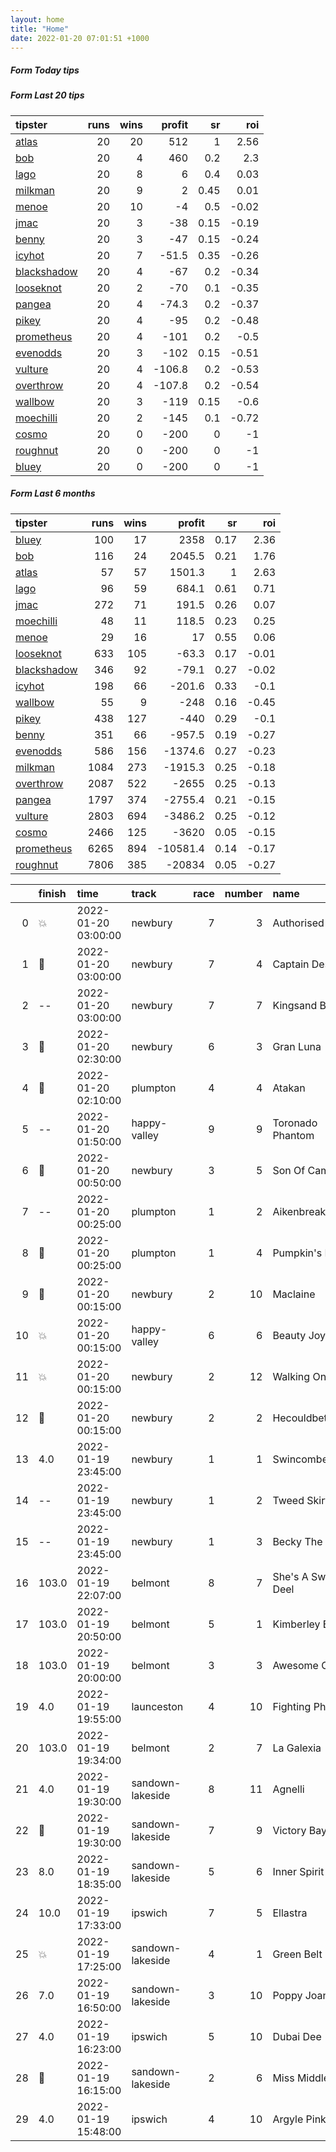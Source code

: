 ```yaml
---   
layout: home  
title: "Home"   
date: 2022-01-20 07:01:51 +1000  
---   
```



##### Form Today tips   

##### Form Last 20 tips   

| tipster                                                         |   runs |   wins |   profit |   sr |   roi |
|:----------------------------------------------------------------|-------:|-------:|---------:|-----:|------:|
| [atlas](https://mrwayneo.github.io/tips/atlas.html)             |     20 |     20 |    512   | 1    |  2.56 |
| [bob](https://mrwayneo.github.io/tips/bob.html)                 |     20 |      4 |    460   | 0.2  |  2.3  |
| [lago](https://mrwayneo.github.io/tips/lago.html)               |     20 |      8 |      6   | 0.4  |  0.03 |
| [milkman](https://mrwayneo.github.io/tips/milkman.html)         |     20 |      9 |      2   | 0.45 |  0.01 |
| [menoe](https://mrwayneo.github.io/tips/menoe.html)             |     20 |     10 |     -4   | 0.5  | -0.02 |
| [jmac](https://mrwayneo.github.io/tips/jmac.html)               |     20 |      3 |    -38   | 0.15 | -0.19 |
| [benny](https://mrwayneo.github.io/tips/benny.html)             |     20 |      3 |    -47   | 0.15 | -0.24 |
| [icyhot](https://mrwayneo.github.io/tips/icyhot.html)           |     20 |      7 |    -51.5 | 0.35 | -0.26 |
| [blackshadow](https://mrwayneo.github.io/tips/blackshadow.html) |     20 |      4 |    -67   | 0.2  | -0.34 |
| [looseknot](https://mrwayneo.github.io/tips/looseknot.html)     |     20 |      2 |    -70   | 0.1  | -0.35 |
| [pangea](https://mrwayneo.github.io/tips/pangea.html)           |     20 |      4 |    -74.3 | 0.2  | -0.37 |
| [pikey](https://mrwayneo.github.io/tips/pikey.html)             |     20 |      4 |    -95   | 0.2  | -0.48 |
| [prometheus](https://mrwayneo.github.io/tips/prometheus.html)   |     20 |      4 |   -101   | 0.2  | -0.5  |
| [evenodds](https://mrwayneo.github.io/tips/evenodds.html)       |     20 |      3 |   -102   | 0.15 | -0.51 |
| [vulture](https://mrwayneo.github.io/tips/vulture.html)         |     20 |      4 |   -106.8 | 0.2  | -0.53 |
| [overthrow](https://mrwayneo.github.io/tips/overthrow.html)     |     20 |      4 |   -107.8 | 0.2  | -0.54 |
| [wallbow](https://mrwayneo.github.io/tips/wallbow.html)         |     20 |      3 |   -119   | 0.15 | -0.6  |
| [moechilli](https://mrwayneo.github.io/tips/moechilli.html)     |     20 |      2 |   -145   | 0.1  | -0.72 |
| [cosmo](https://mrwayneo.github.io/tips/cosmo.html)             |     20 |      0 |   -200   | 0    | -1    |
| [roughnut](https://mrwayneo.github.io/tips/roughnut.html)       |     20 |      0 |   -200   | 0    | -1    |
| [bluey](https://mrwayneo.github.io/tips/bluey.html)             |     20 |      0 |   -200   | 0    | -1    |

##### Form Last 6 months   

| tipster                                                         |   runs |   wins |   profit |   sr |   roi |
|:----------------------------------------------------------------|-------:|-------:|---------:|-----:|------:|
| [bluey](https://mrwayneo.github.io/tips/bluey.html)             |    100 |     17 |   2358   | 0.17 |  2.36 |
| [bob](https://mrwayneo.github.io/tips/bob.html)                 |    116 |     24 |   2045.5 | 0.21 |  1.76 |
| [atlas](https://mrwayneo.github.io/tips/atlas.html)             |     57 |     57 |   1501.3 | 1    |  2.63 |
| [lago](https://mrwayneo.github.io/tips/lago.html)               |     96 |     59 |    684.1 | 0.61 |  0.71 |
| [jmac](https://mrwayneo.github.io/tips/jmac.html)               |    272 |     71 |    191.5 | 0.26 |  0.07 |
| [moechilli](https://mrwayneo.github.io/tips/moechilli.html)     |     48 |     11 |    118.5 | 0.23 |  0.25 |
| [menoe](https://mrwayneo.github.io/tips/menoe.html)             |     29 |     16 |     17   | 0.55 |  0.06 |
| [looseknot](https://mrwayneo.github.io/tips/looseknot.html)     |    633 |    105 |    -63.3 | 0.17 | -0.01 |
| [blackshadow](https://mrwayneo.github.io/tips/blackshadow.html) |    346 |     92 |    -79.1 | 0.27 | -0.02 |
| [icyhot](https://mrwayneo.github.io/tips/icyhot.html)           |    198 |     66 |   -201.6 | 0.33 | -0.1  |
| [wallbow](https://mrwayneo.github.io/tips/wallbow.html)         |     55 |      9 |   -248   | 0.16 | -0.45 |
| [pikey](https://mrwayneo.github.io/tips/pikey.html)             |    438 |    127 |   -440   | 0.29 | -0.1  |
| [benny](https://mrwayneo.github.io/tips/benny.html)             |    351 |     66 |   -957.5 | 0.19 | -0.27 |
| [evenodds](https://mrwayneo.github.io/tips/evenodds.html)       |    586 |    156 |  -1374.6 | 0.27 | -0.23 |
| [milkman](https://mrwayneo.github.io/tips/milkman.html)         |   1084 |    273 |  -1915.3 | 0.25 | -0.18 |
| [overthrow](https://mrwayneo.github.io/tips/overthrow.html)     |   2087 |    522 |  -2655   | 0.25 | -0.13 |
| [pangea](https://mrwayneo.github.io/tips/pangea.html)           |   1797 |    374 |  -2755.4 | 0.21 | -0.15 |
| [vulture](https://mrwayneo.github.io/tips/vulture.html)         |   2803 |    694 |  -3486.2 | 0.25 | -0.12 |
| [cosmo](https://mrwayneo.github.io/tips/cosmo.html)             |   2466 |    125 |  -3620   | 0.05 | -0.15 |
| [prometheus](https://mrwayneo.github.io/tips/prometheus.html)   |   6265 |    894 | -10581.4 | 0.14 | -0.17 |
| [roughnut](https://mrwayneo.github.io/tips/roughnut.html)       |   7806 |    385 | -20834   | 0.05 | -0.27 |

|    | finish            | time                | track            |   race |   number | name               |   odds | tipster             |
|---:|:------------------|:--------------------|:-----------------|-------:|---------:|:-------------------|-------:|:--------------------|
|  0 | :boom:            | 2022-01-20 03:00:00 | newbury          |      7 |        3 | Authorised Speed   |   2    | vulture             |
|  1 | :2nd_place_medal: | 2022-01-20 03:00:00 | newbury          |      7 |        4 | Captain Destiny    |   6.5  | overthrow           |
|  2 | --                | 2022-01-20 03:00:00 | newbury          |      7 |        7 | Kingsand Bay       |   9.5  | overthrow           |
|  3 | :2nd_place_medal: | 2022-01-20 02:30:00 | newbury          |      6 |        3 | Gran Luna          |   2.6  | overthrow,milkman   |
|  4 | :2nd_place_medal: | 2022-01-20 02:10:00 | plumpton         |      4 |        4 | Atakan             |   6.5  | looseknot           |
|  5 | --                | 2022-01-20 01:50:00 | happy-valley     |      9 |        9 | Toronado Phantom   |   4.6  | vulture             |
|  6 | :2nd_place_medal: | 2022-01-20 00:50:00 | newbury          |      3 |        5 | Son Of Camas       |   9.5  | overthrow           |
|  7 | --                | 2022-01-20 00:25:00 | plumpton         |      1 |        2 | Aikenbreakinheart  |   9    | looseknot           |
|  8 | :3rd_place_medal: | 2022-01-20 00:25:00 | plumpton         |      1 |        4 | Pumpkin's Pride    |   5    | looseknot           |
|  9 | :3rd_place_medal: | 2022-01-20 00:15:00 | newbury          |      2 |       10 | Maclaine           |   6.5  | looseknot           |
| 10 | :boom:            | 2022-01-20 00:15:00 | happy-valley     |      6 |        6 | Beauty Joy         |   3.9  | milkman             |
| 11 | :boom:            | 2022-01-20 00:15:00 | newbury          |      2 |       12 | Walking On Air     |   1.61 | overthrow           |
| 12 | :2nd_place_medal: | 2022-01-20 00:15:00 | newbury          |      2 |        2 | Hecouldbetheone    |   3.75 | pangea              |
| 13 | 4.0               | 2022-01-19 23:45:00 | newbury          |      1 |        1 | Swincombe Fleat    |   5.5  | vulture             |
| 14 | --                | 2022-01-19 23:45:00 | newbury          |      1 |        2 | Tweed Skirt        |   2.8  | evenodds,overthrow  |
| 15 | --                | 2022-01-19 23:45:00 | newbury          |      1 |        3 | Becky The Boo      |  13    | vulture             |
| 16 | 103.0             | 2022-01-19 22:07:00 | belmont          |      8 |        7 | She's A Sweet Deel |   1.6  | icyhot              |
| 17 | 103.0             | 2022-01-19 20:50:00 | belmont          |      5 |        1 | Kimberley Boy      |   4.2  | pangea,blackshadow  |
| 18 | 103.0             | 2022-01-19 20:00:00 | belmont          |      3 |        3 | Awesome Chatter    |   3.3  | vulture             |
| 19 | 4.0               | 2022-01-19 19:55:00 | launceston       |      4 |       10 | Fighting Phoenix   |   9.5  | vulture             |
| 20 | 103.0             | 2022-01-19 19:34:00 | belmont          |      2 |        7 | La Galexia         |   3.2  | looseknot           |
| 21 | 4.0               | 2022-01-19 19:30:00 | sandown-lakeside |      8 |       11 | Agnelli            |   7.5  | pangea,bluey        |
| 22 | :3rd_place_medal: | 2022-01-19 19:30:00 | sandown-lakeside |      7 |        9 | Victory Bay        |   3.6  | evenodds,overthrow  |
| 23 | 8.0               | 2022-01-19 18:35:00 | sandown-lakeside |      5 |        6 | Inner Spirit       |   4.2  | vulture,blackshadow |
| 24 | 10.0              | 2022-01-19 17:33:00 | ipswich          |      7 |        5 | Ellastra           |   6.5  | pangea              |
| 25 | :boom:            | 2022-01-19 17:25:00 | sandown-lakeside |      4 |        1 | Green Belt         |   1.7  | vulture,milkman     |
| 26 | 7.0               | 2022-01-19 16:50:00 | sandown-lakeside |      3 |       10 | Poppy Joan         |   3.6  | overthrow           |
| 27 | 4.0               | 2022-01-19 16:23:00 | ipswich          |      5 |       10 | Dubai Dee          |   4.6  | overthrow           |
| 28 | :3rd_place_medal: | 2022-01-19 16:15:00 | sandown-lakeside |      2 |        6 | Miss Middle Park   |   2.2  | evenodds,overthrow  |
| 29 | 4.0               | 2022-01-19 15:48:00 | ipswich          |      4 |       10 | Argyle Pink        |   2.15 | evenodds,overthrow  |